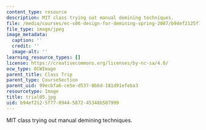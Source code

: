 ```yaml
---
content_type: resource
description: MIT class trying out manual demining techniques.
file: /media/courses/ec-s06-design-for-demining-spring-2007/b94ef2125f770944587245348b507999_trial05.jpg
file_type: image/jpeg
image_metadata:
  caption: ''
  credit: ''
  image-alt: ''
learning_resource_types: []
license: https://creativecommons.org/licenses/by-nc-sa/4.0/
ocw_type: OCWImage
parent_title: Class Trip
parent_type: CourseSection
parent_uid: 99ecbfa6-ce5e-d537-8b6d-181d91efeba3
resourcetype: Image
title: trial05.jpg
uid: b94ef212-5f77-0944-5872-45348b507999
---
```

MIT class trying out manual demining techniques.